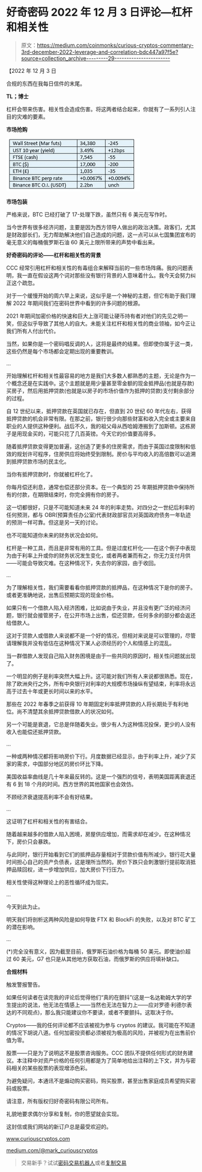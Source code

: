 # 好奇密码 2022 年 12 月 3 日评论—杠杆和相关性

> 原文：<https://medium.com/coinmonks/curious-cryptos-commentary-3rd-december-2022-leverage-and-correlation-bdc447a97f5e?source=collection_archive---------29----------------------->

【2022 年 12 月 3 日

合规的东西在我每日信件的末尾。

**TL；博士**

杠杆会带来伤害。相关性会造成伤害。将这两者结合起来，你就有了一系列引人注目的灾难的要素。

**市场抢购**

![](img/46fdb569fc26739fd95e69474800ec13.png)

**市场包装**

严格来说，BTC 已经打破了 17-处理下跌，虽然只有 6 美元在写作时。

当今世界有很多经济问题，主要是因为西方领导人做出的政治决策。政客们，尤其是财政部长们，无力帮助解决他们自己造成的问题，这一点可以从七国集团宣布的毫无意义的每桶俄罗斯石油 60 美元上限所带来的声势中看出来。

**好奇密码的评论——杠杆和相关性的背景**

CCC 经常引用杠杆和相关性的有毒组合来解释当前的一些市场阵痛。我的问题表明，我一直在假设这两个词对那些没有银行背景的人意味着什么。我今天会努力纠正这个疏忽。

对于一个缓慢开始的周六早上来说，这似乎是一个神秘的主题，但它有助于我们理解 2022 年期间我们在密码世界中看到的许多问题的根源。

2021 年期间加密价格的快速和巨大上涨可能让硬币持有者对他们的先见之明一笑，但这似乎导致了其他人的自大。未能关注杠杆和相关性的商业领袖，如今正让我们所有人付出代价。

当然，如果你是一个密码唱反调的人，这将是最终的结果。但即使你属于这一类，这些仍然是每个市场都会定期出现的重要教训。

…

开始理解杠杆和相关性最容易的地方是我们大多数人都熟悉的主题，无论是作为一个概念还是在实践中。这个主题就是用少量甚至零金额的现金抵押品(也就是存款)买房子，然后用抵押贷款(也就是以房子的市场价值作为抵押的贷款)支付剩余部分的过程。

自 12 世纪以来，抵押贷款在英国就已存在，但直到 20 世纪 60 年代左右，获得抵押贷款的机会非常有限。在那之前，银行很少向那些财富和收入完全或主要来自职业的人提供这种便利。战后不久，我的祖父母从西哈姆港搬到了加斯顿。这栋房子是用现金买的，可能只花了几百英镑。今天它的价值要高得多。

随着抵押贷款变得更加普遍，这创造了更多的住房需求，而由于英国过度限制和低效的规划许可程序，住房供应将始终受到限制。房价与平均收入的高倍数可以追溯到抵押贷款市场的民主化。

当你有抵押贷款时，你就被杠杆化了。

你每月偿还利息，通常也偿还部分资本。在一个典型的 25 年期抵押贷款中保持所有的付款，在期限结束时，你完全拥有你的房子。

这一切都很好，只是不可能知道未来 24 年的利率走势。对四分之一世纪后利率的任何预测，都与 OBR(预算责任办公室)代表财政部官员对英国政府债务一年轨迹的预测一样可靠。但这是另一天的讨论。

也不可能知道你未来的财务状况会如何。

杠杆是一种工具，而且是非常有用的工具。但是过度杠杆化——在这个例子中表现为由于利率上升或你的财务状况发生变化，或者两者兼而有之，你无力支付月供——可能会导致灾难。在这种情况下，失去你的家园，由于收回。

…

为了理解相关性，我们需要看看你抵押贷款的抵押品，在这种情况下是你的房子。或者更准确地说，出售后预期实现的现金价格。

如果只有一个借款人陷入经济困难，比如说由于失业，并且没有更广泛的经济问题，银行就会接管房子，在公开市场上出售，偿还贷款，任何多余的部分都会返还给借款人。

这对于贷款人或借款人来说都不是一个好的情况，但相对来说是可以管理的，尽管请理解我并没有低估在这种情况下某人必须经历的个人和情感上的混乱。

当一群借款人发现自己陷入财务困境是由于一些共同的原因时，相关性问题就出现了。

一个明显的例子是利率突然大幅上升。这可能对我们所有人来说都很熟悉。现在，除了欧洲央行之外，所有中央银行对利率的大规模市场操纵有望结束，利率将永远高于过去十年或更长时间以来的水平。

那些在 2022 年春季之前获得 10 年期固定利率抵押贷款的人将长期处于有利地位。尚不清楚其余抵押贷款借款人的状况如何。

另一个可能是衰退，它总是伴随着失业。很少有人为这种情况投保，更少的人没有收入也能偿还抵押贷款。

…

一种或两种情况都将影响房价下行。月度数据已经显示，由于利率上升，减少了买家的需求，中国部分地区的房价环比下降。

美国收益率曲线是几十年来最反转的。这是一个强烈的信号，表明美国距离衰退还有 6 到 18 个月的时间。西方世界的其他国家也会效仿。

不顾经济衰退提高利率不会有好结果。

…

这证明了杠杆和相关性的有害结合。

随着越来越多的借款人陷入困境，房屋供应增加，而需求却在减少。在这种情况下，房价只会暴跌。

与此同时，银行开始看到它们的抵押品存量相对于贷款价值有所减少。银行花大量时间担心自己的资产负债表，这是理所当然的。房价下跌只会刺激银行提前取消抵押品赎回权，进一步增加供应，加大房价下行压力。

相关性使得这种理论上的恶性循环成为现实。

…

今天到此为止。

明天我们将剖析这两种风险是如何导致 FTX 和 BlockFi 的失败，以及对 BTC 矿工的潜在影响。

…

(*)完全没有意义，因为截至目前，俄罗斯石油价格为每桶 50 美元。即使油价超过 60 美元，G7 也只是从其他地方获取石油，而俄罗斯的供应将填补缺口。

**合规材料**

触发警报警告。

如果任何读者在读完我的评论后觉得他们“真的在颤抖”(这是一名达勒姆大学的学生提出的说法，他无法在情感上——当然也无法在智力上——应对罗德·利德尔表达的不同观点)，那么我只能建议你不要读，或者不要颤抖。这取决于你。

Cryptos——我的任何评论都不应该被视为参与 cryptos 的建议。我可能在不知道的情况下胡说八道。任何加密投资都必须被视为极高的风险，并被视为在出售前价值为零。

股票——只是为了说明这不是股票咨询服务。CCC 团队不提供任何形式的财务建议。本注释中对资产价格的任何引用都是为了简单地给出注释的上下文，并为与密码相关的某些股票的表现增添色彩。

为避免疑问，本通讯不是煽动购买密码，购买股票，甚至出售家庭成员希望购买密码或股票。

请注意，所有版权归好奇密码有限公司所有。

礼貌地要求偶尔分享和复制，你的愿望就会实现。

这封信或我们网站的新订户总是最受欢迎的。

www.curiouscryptos.com

[medium.com/@mark_curiouscryptos](mailto:medium.com/@mark_curiouscryptos)

> 交易新手？试试[密码交易机器人](/coinmonks/crypto-trading-bot-c2ffce8acb2a)或者[复制交易](/coinmonks/top-10-crypto-copy-trading-platforms-for-beginners-d0c37c7d698c)